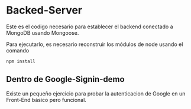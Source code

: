 # Backed-Server

Este es el codigo necesario para establecer el backend conectado a MongoDB usando Mongoose.

Para ejecutarlo, es necesario reconstruir los módulos de node usando el comando

```
npm install
```
## Dentro de Google-Signin-demo
Existe un pequeño ejercicio para probar la autenticacion de Google en un Front-End básico pero funcional.